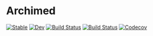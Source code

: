 # Archimed

[![Stable](https://img.shields.io/badge/docs-stable-blue.svg)](https://VEZY.github.io/Archimed.jl/stable)
[![Dev](https://img.shields.io/badge/docs-dev-blue.svg)](https://VEZY.github.io/Archimed.jl/dev)
[![Build Status](https://travis-ci.com/VEZY/Archimed.jl.svg?branch=master)](https://travis-ci.com/VEZY/Archimed.jl)
[![Build Status](https://ci.appveyor.com/api/projects/status/github/VEZY/Archimed.jl?svg=true)](https://ci.appveyor.com/project/VEZY/Archimed-jl)
[![Codecov](https://codecov.io/gh/VEZY/Archimed.jl/branch/master/graph/badge.svg)](https://codecov.io/gh/VEZY/Archimed.jl)
